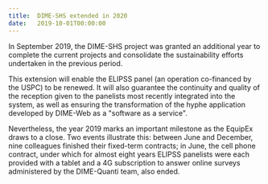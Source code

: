 ```yaml
---
title:  DIME-SHS extended in 2020
date:   2019-10-01T00:00:00
---
```

In September 2019, the DIME-SHS project was granted an additional year to complete the current projects and consolidate the sustainability efforts undertaken in the previous period.
<!--more-->
This extension will enable the ELIPSS panel (an operation co-financed by the USPC) to be renewed. It will also guarantee the continuity and quality of the reception given to the panelists most recently integrated into the system, as well as ensuring the transformation of the hyphe application developed by DIME-Web as a "software as a service".

Nevertheless, the year 2019 marks an important milestone as the EquipEx draws to a close. Two events illustrate this: between June and December, nine colleagues finished their fixed-term contracts; in June, the cell phone contract, under which for almost eight years ELIPSS panelists were each provided with a tablet and a 4G subscription to answer online surveys administered by the DIME-Quanti team, also ended.
